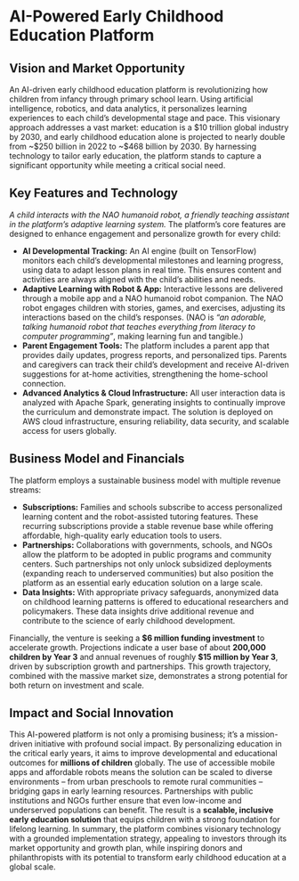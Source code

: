# AI-Powered Early Childhood Education Platform

## Vision and Market Opportunity

An AI-driven early childhood education platform is revolutionizing how children from infancy through primary school learn. Using artificial intelligence, robotics, and data analytics, it personalizes learning experiences to each child’s developmental stage and pace. This visionary approach addresses a vast market: education is a \$10 trillion global industry by 2030, and early childhood education alone is projected to nearly double from \~\$250 billion in 2022 to \~\$468 billion by 2030. By harnessing technology to tailor early education, the platform stands to capture a significant opportunity while meeting a critical social need.

## Key Features and Technology

&#x20;*A child interacts with the NAO humanoid robot, a friendly teaching assistant in the platform’s adaptive learning system.* The platform’s core features are designed to enhance engagement and personalize growth for every child:

* **AI Developmental Tracking:** An AI engine (built on TensorFlow) monitors each child’s developmental milestones and learning progress, using data to adapt lesson plans in real time. This ensures content and activities are always aligned with the child’s abilities and needs.
* **Adaptive Learning with Robot & App:** Interactive lessons are delivered through a mobile app and a NAO humanoid robot companion. The NAO robot engages children with stories, games, and exercises, adjusting its interactions based on the child’s responses. (NAO is *“an adorable, talking humanoid robot that teaches everything from literacy to computer programming”*, making learning fun and tangible.)
* **Parent Engagement Tools:** The platform includes a parent app that provides daily updates, progress reports, and personalized tips. Parents and caregivers can track their child’s development and receive AI-driven suggestions for at-home activities, strengthening the home-school connection.
* **Advanced Analytics & Cloud Infrastructure:** All user interaction data is analyzed with Apache Spark, generating insights to continually improve the curriculum and demonstrate impact. The solution is deployed on AWS cloud infrastructure, ensuring reliability, data security, and scalable access for users globally.

## Business Model and Financials

The platform employs a sustainable business model with multiple revenue streams:

* **Subscriptions:** Families and schools subscribe to access personalized learning content and the robot-assisted tutoring features. These recurring subscriptions provide a stable revenue base while offering affordable, high-quality early education tools to users.
* **Partnerships:** Collaborations with governments, schools, and NGOs allow the platform to be adopted in public programs and community centers. Such partnerships not only unlock subsidized deployments (expanding reach to underserved communities) but also position the platform as an essential early education solution on a large scale.
* **Data Insights:** With appropriate privacy safeguards, anonymized data on childhood learning patterns is offered to educational researchers and policymakers. These data insights drive additional revenue and contribute to the science of early childhood development.

Financially, the venture is seeking a **\$6 million funding investment** to accelerate growth. Projections indicate a user base of about **200,000 children by Year 3** and annual revenues of roughly **\$15 million by Year 3**, driven by subscription growth and partnerships. This growth trajectory, combined with the massive market size, demonstrates a strong potential for both return on investment and scale.

## Impact and Social Innovation

This AI-powered platform is not only a promising business; it’s a mission-driven initiative with profound social impact. By personalizing education in the critical early years, it aims to improve developmental and educational outcomes for **millions of children** globally. The use of accessible mobile apps and affordable robots means the solution can be scaled to diverse environments – from urban preschools to remote rural communities – bridging gaps in early learning resources. Partnerships with public institutions and NGOs further ensure that even low-income and underserved populations can benefit. The result is a **scalable, inclusive early education solution** that equips children with a strong foundation for lifelong learning. In summary, the platform combines visionary technology with a grounded implementation strategy, appealing to investors through its market opportunity and growth plan, while inspiring donors and philanthropists with its potential to transform early childhood education at a global scale.
